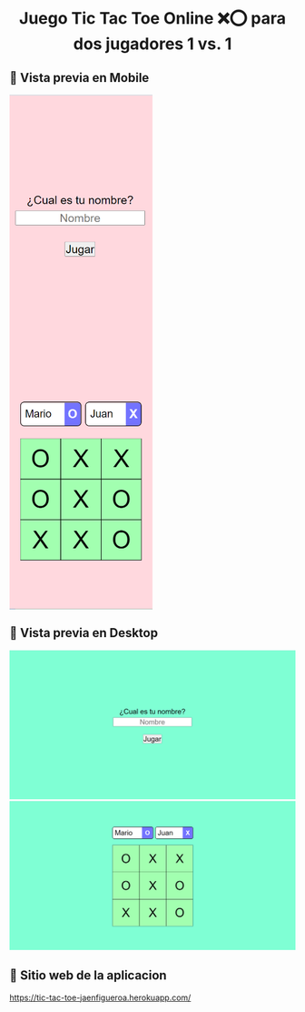# <div align="center">Juego Tic Tac Toe Online ❌⭕ para dos jugadores 1 vs. 1</div>

## 🔗 Vista previa en Mobile

<div >
  <img src="./assets/captura-mobile1.png" align="center" style="width: 50%" />
</div>
<div >
  <img src="./assets/captura-mobile2.png" align="center" style="width: 50%" />
</div>

## 🔗 Vista previa en Desktop

![App Screenshot](./assets/captura-desktop1.png)
![App Screenshot](./assets/captura-desktop2.png)

## 🔗 Sitio web de la aplicacion

https://tic-tac-toe-jaenfigueroa.herokuapp.com/
